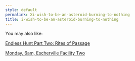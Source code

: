 ```yaml
---
style: default
permalink: Xi-wish-to-be-an-asteroid-burning-to-nothing
title: i-wish-to-be-an-asteroid-burning-to-nothing
---
```

You may also like:

[Endless Hunt Part Two: Rites of Passage](http://scp-wiki.net/ofanendlesshunt-parttwo-rites-of-passage)

[Monday, 6am, Escherville Facility Two](http://scp-wiki.net/monday-6am-escherville-facility-two)
